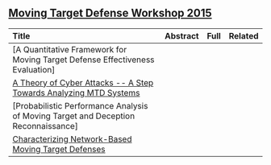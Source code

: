 ## [Moving Target Defense Workshop 2015](http://mtd.mobicloud.asu.edu/)

|Title| Abstract| Full| Related|
|:----|:----|:----|:---|
|[A Quantitative Framework for Moving Target Defense Effectiveness Evaluation]| | | |
|[A Theory of Cyber Attacks -- A Step Towards Analyzing MTD Systems](http://people.cis.ksu.edu/~sdeloach/publications/Conference/MTD15-attacktheory.pdf)| | | |
|[Probabilistic Performance Analysis of Moving Target and Deception Reconnaissance]| | | |
|[Characterizing Network-Based Moving Target Defenses](http://web.cs.wpi.edu/~cshue/research/mtd15.characterizing.pdf)| | | |
